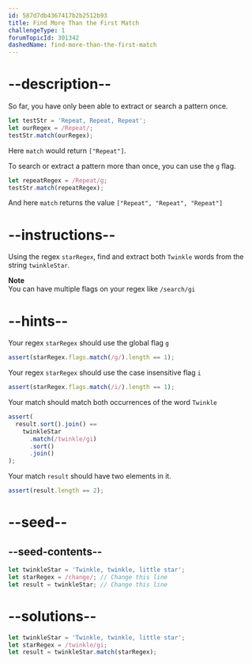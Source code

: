 ```yaml
---
id: 587d7db4367417b2b2512b93
title: Find More Than the First Match
challengeType: 1
forumTopicId: 301342
dashedName: find-more-than-the-first-match
---
```


# --description--

So far, you have only been able to extract or search a pattern once.

```js
let testStr = 'Repeat, Repeat, Repeat';
let ourRegex = /Repeat/;
testStr.match(ourRegex);
```

Here `match` would return `["Repeat"]`.

To search or extract a pattern more than once, you can use the `g` flag.

```js
let repeatRegex = /Repeat/g;
testStr.match(repeatRegex);
```

And here `match` returns the value `["Repeat", "Repeat", "Repeat"]`

# --instructions--

Using the regex `starRegex`, find and extract both `Twinkle` words from the string `twinkleStar`.

**Note**  
You can have multiple flags on your regex like `/search/gi`

# --hints--

Your regex `starRegex` should use the global flag `g`

```js
assert(starRegex.flags.match(/g/).length == 1);
```

Your regex `starRegex` should use the case insensitive flag `i`

```js
assert(starRegex.flags.match(/i/).length == 1);
```

Your match should match both occurrences of the word `Twinkle`

```js
assert(
  result.sort().join() ==
    twinkleStar
      .match(/twinkle/gi)
      .sort()
      .join()
);
```

Your match `result` should have two elements in it.

```js
assert(result.length == 2);
```

# --seed--

## --seed-contents--

```js
let twinkleStar = 'Twinkle, twinkle, little star';
let starRegex = /change/; // Change this line
let result = twinkleStar; // Change this line
```

# --solutions--

```js
let twinkleStar = 'Twinkle, twinkle, little star';
let starRegex = /twinkle/gi;
let result = twinkleStar.match(starRegex);
```
